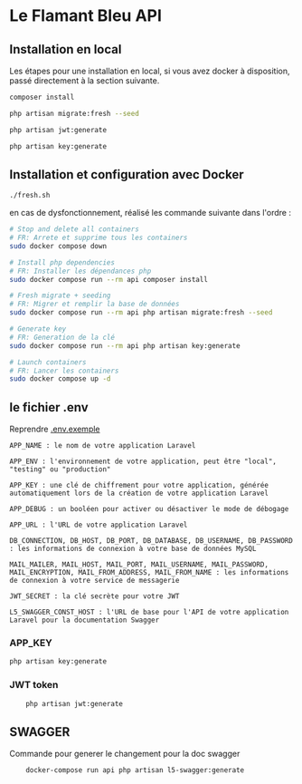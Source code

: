 # Le Flamant Bleu API
## Installation en local
Les étapes pour une installation en local, si vous avez docker à disposition, passé directement à la section suivante.

```bash
composer install 
```
```bash
php artisan migrate:fresh --seed  
```
```bash
php artisan jwt:generate
```
```bash
php artisan key:generate 
```

## Installation et configuration avec Docker

```bash
./fresh.sh
```
en cas de dysfonctionnement, réalisé les commande suivante dans l'ordre :

```bash
# Stop and delete all containers
# FR: Arrete et supprime tous les containers
sudo docker compose down 

# Install php dependencies
# FR: Installer les dépendances php
sudo docker compose run --rm api composer install 

# Fresh migrate + seeding
# FR: Migrer et remplir la base de données
sudo docker compose run --rm api php artisan migrate:fresh --seed 

# Generate key
# FR: Generation de la clé
sudo docker compose run --rm api php artisan key:generate 

# Launch containers
# FR: Lancer les containers
sudo docker compose up -d 

```
## le fichier .env

Reprendre [.env.exemple](https://github.com/AezardSR/Le_Flamant_Bleu_API/blob/73b6f0feea8842396ed4571604e9284ae61e11d6/.env.example#L55)

```env
APP_NAME : le nom de votre application Laravel

APP_ENV : l'environnement de votre application, peut être "local", "testing" ou "production"

APP_KEY : une clé de chiffrement pour votre application, générée automatiquement lors de la création de votre application Laravel

APP_DEBUG : un booléen pour activer ou désactiver le mode de débogage

APP_URL : l'URL de votre application Laravel

DB_CONNECTION, DB_HOST, DB_PORT, DB_DATABASE, DB_USERNAME, DB_PASSWORD : les informations de connexion à votre base de données MySQL

MAIL_MAILER, MAIL_HOST, MAIL_PORT, MAIL_USERNAME, MAIL_PASSWORD, MAIL_ENCRYPTION, MAIL_FROM_ADDRESS, MAIL_FROM_NAME : les informations de connexion à votre service de messagerie

JWT_SECRET : la clé secrète pour votre JWT

L5_SWAGGER_CONST_HOST : l'URL de base pour l'API de votre application Laravel pour la documentation Swagger
```
### APP_KEY

```bash
php artisan key:generate
```

### JWT token

```bash
    php artisan jwt:generate
```

## SWAGGER 

Commande pour generer le changement pour la doc swagger

```bash
    docker-compose run api php artisan l5-swagger:generate
```

